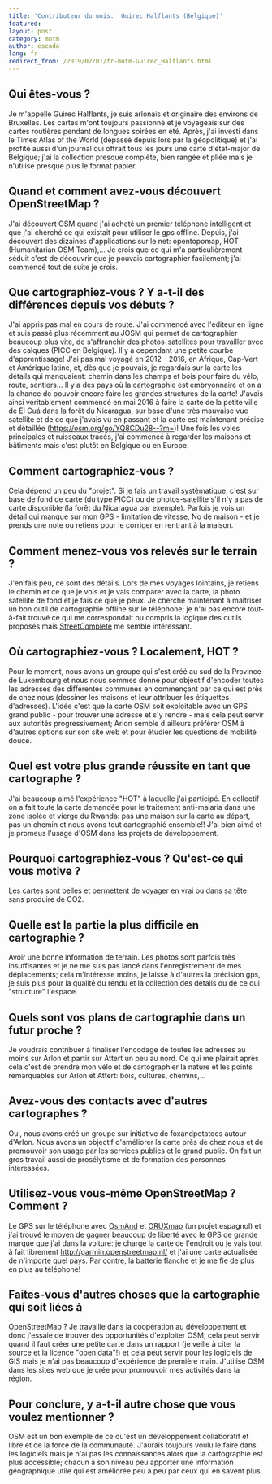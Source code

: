 ```yaml
---
title: 'Contributeur du mois:  Guirec Halflants (Belgique)'
featured: 
layout: post
category: motm
author: escada
lang: fr
redirect_from: /2019/02/01/fr-motm-Guirec_Halflants.html
---
```


## Qui êtes-vous ?
Je m'appelle Guirec Halflants, je suis arlonais et originaire des environs de Bruxelles.
Les cartes m'ont toujours passionné et je voyageais sur des cartes routières pendant de longues soirées en été. Après, j'ai investi dans le Times Atlas of the World (dépassé depuis lors par la géopolitique) et j'ai profité aussi d'un journal qui offrait tous les jours une carte d'état-major de Belgique; j'ai la collection presque complète, bien rangée et pliée mais je n'utilise presque plus le format papier.

## Quand et comment avez-vous découvert OpenStreetMap ?
J'ai découvert OSM quand j'ai acheté un premier téléphone intelligent et que j'ai cherché ce qui existait pour utiliser le gps offline. Depuis, j'ai découvert des dizaines d'applications sur le net: opentopomap, HOT (Humanitarian OSM Team),... 
Je crois que ce qui m'a particulièrement séduit c'est de découvrir que je pouvais cartographier facilement; j'ai commencé tout de suite je crois.

## Que cartographiez-vous ? Y a-t-il des différences depuis vos débuts ?
J'ai appris pas mal en cours de route. J'ai commencé avec l'éditeur en ligne et suis passé plus récemment au JOSM qui permet de cartographier beaucoup plus vite, de s'affranchir des photos-satellites pour travailler avec des calques (PICC en Belgique). Il y a cependant une petite courbe d'apprentissage!
J'ai pas mal voyagé en 2012 - 2016, en Afrique, Cap-Vert et Amérique latine, et, dès que je pouvais, je regardais sur la carte les détails qui manquaient: chemin dans les champs et bois pour faire du vélo, route, sentiers... Il y a des pays où la cartographie est embryonnaire et on a la chance de pouvoir encore faire les grandes structures de la carte!
J'avais ainsi véritablement commencé en mai 2016 à faire la carte de la petite ville de El Cuá dans la forêt du Nicaragua, sur base d'une très mauvaise vue satellite et de ce que j'avais vu en passant et la carte est maintenant précise et détaillée (https://osm.org/go/YQ8CDu28--?m=)!
Une fois les voies principales et ruisseaux tracés, j'ai commencé à regarder les maisons et bâtiments mais c'est plutôt en Belgique ou en Europe.

## Comment cartographiez-vous ?
Cela dépend un peu du "projet". Si je fais un travail systématique, c'est sur base de fond de carte (du type PICC) ou de photos-satellite s'il n'y a pas de carte disponible (la forêt du Nicaragua par exemple). 
Parfois je vois un détail qui manque sur mon GPS - limitation de vitesse, No de maison - et je prends une note ou retiens pour le corriger en rentrant à la maison.

## Comment menez-vous vos relevés sur le terrain ?
J'en fais peu, ce sont des détails. Lors de mes voyages lointains, je retiens le chemin et ce que je vois et je vais comparer avec la carte, la photo satellite de fond et je fais ce que je peux. 
Je cherche maintenant à maîtriser un bon outil de cartographie offline sur le téléphone; je n'ai pas encore tout-à-fait trouvé ce qui me correspondait ou compris la logique des outils proposés mais [StreetComplete](https://github.com/westnordost/StreetComplete/) me semble intéressant.

## Où cartographiez-vous ? Localement, HOT ?
Pour le moment, nous avons un groupe qui s'est créé au sud de la Province de Luxembourg et nous nous sommes donné pour objectif d'encoder toutes les adresses des différentes communes en commençant par ce qui est près de chez nous (dessiner les maisons et leur attribuer les étiquettes d'adresses). L'idée c'est que la carte OSM soit exploitable avec un GPS grand public - pour trouver une adresse et s'y rendre - mais cela peut servir aux autorités progressivement; Arlon semble d'ailleurs préférer OSM à d'autres options sur son site web et pour étudier les questions de mobilité douce.  

## Quel est votre plus grande réussite en tant que cartographe ?
J'ai beaucoup aimé l'expérience "HOT" à laquelle j'ai participé. En collectif on a fait toute la carte demandée pour le traitement anti-malaria dans une zone isolée et vierge du Rwanda: pas une maison sur la carte au départ, pas un chemin et nous avons tout cartographié ensemble!! J'ai bien aimé et je promeus l'usage d'OSM dans les projets de développement.

## Pourquoi cartographiez-vous ? Qu'est-ce qui vous motive ?
Les cartes sont belles et permettent de voyager en vrai ou dans sa tête sans produire de CO2.

## Quelle est la partie la plus difficile en cartographie ?
Avoir une bonne information de terrain. Les photos sont parfois très insuffisantes et je ne me suis pas lancé dans l'enregistrement de mes déplacements; cela m'intéresse moins, je laisse à d'autres la précision gps, je suis plus pour la qualité du rendu et la collection des détails ou de ce qui "structure" l'espace.

## Quels sont vos plans de cartographie dans un futur proche ?
Je voudrais contribuer à finaliser l'encodage de toutes les adresses au moins sur Arlon et partir sur Attert un peu au nord. 
Ce qui me plairait après cela c'est de prendre mon vélo et de cartographier la nature et les points remarquables sur Arlon et Attert: bois, cultures, chemins,...

## Avez-vous des contacts avec d'autres cartographes ?
Oui, nous avons créé un groupe sur initiative de foxandpotatoes autour d'Arlon. Nous avons un objectif d'améliorer la carte près de chez nous et de promouvoir son usage par les services publics et le grand public. On fait un gros travail aussi de prosélytisme et de formation des personnes intéressées.

## Utilisez-vous vous-même OpenStreetMap ? Comment ?
Le GPS sur le téléphone avec [OsmAnd](https://osmand.net/) et [ORUXmap](https://www.oruxmaps.com/cs/es/) (un projet espagnol) et j'ai trouvé le moyen de gagner beaucoup de liberté avec le GPS de grande marque que j'ai dans la voiture: je charge la carte de l'endroit ou je vais tout à fait librement http://garmin.openstreetmap.nl/ et j'ai une carte actualisée de n'importe quel pays. Par contre, la batterie flanche et je me fie de plus en plus au téléphone! 

## Faites-vous d'autres choses que la cartographie qui soit liées à
OpenStreetMap ?
Je travaille dans la coopération au développement et donc j'essaie de trouver des opportunités d'exploiter OSM; cela peut servir quand il faut créer une petite carte dans un rapport (je veille à citer la source et la licence "open data"!) et cela peut servir pour les logiciels de GIS mais je n'ai pas beaucoup d'expérience de première main. 
J'utilise OSM dans les sites web que je crée pour promouvoir mes activités dans la région.

## Pour conclure, y a-t-il autre chose que vous voulez mentionner ?
OSM est un bon exemple de ce qu'est un développement collaboratif et libre et de la force de la communauté. J'aurais toujours voulu le faire dans les logiciels mais je n'ai pas les connaissances alors que la cartographie est plus accessible; chacun à son niveau peu apporter une information géographique utile qui est améliorée peu à peu par ceux qui en savent plus.
